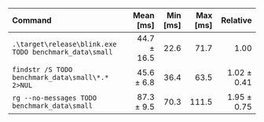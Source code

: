 | Command | Mean [ms] | Min [ms] | Max [ms] | Relative |
|:---|---:|---:|---:|---:|
| `.\target\release\blink.exe TODO benchmark_data\small` | 44.7 ± 16.5 | 22.6 | 71.7 | 1.00 |
| `findstr /S TODO benchmark_data\small\*.* 2>NUL` | 45.6 ± 6.8 | 36.4 | 63.5 | 1.02 ± 0.41 |
| `rg --no-messages TODO benchmark_data\small` | 87.3 ± 9.5 | 70.3 | 111.5 | 1.95 ± 0.75 |
